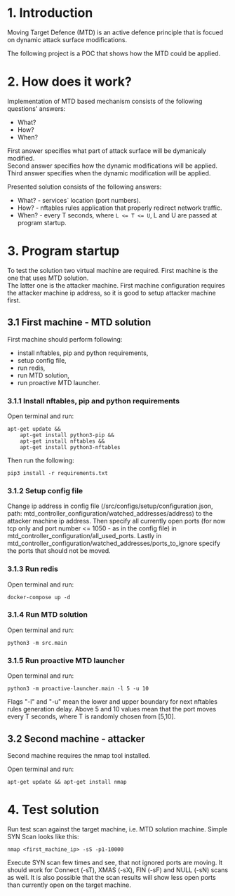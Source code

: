 # 1. Introduction

Moving Target Defence (MTD) is an active defence principle that is focued on dynamic attack surface modifications.

The following project is a POC that shows how the MTD could be applied.

# 2. How does it work?
Implementation of MTD based mechanism consists of the following questions' answers:
- What?
- How?
- When?

First answer specifies what part of attack surface will be dymanicaly modified. \
Second answer specifies how the dynamic modifications will be applied. \
Third answer specifies when the dynamic modification will be applied.

Presented solution consists of the following answers:
- What? - services` location (port numbers).
- How? - nftables rules application that properly redirect network traffic. 
- When? - every T seconds, where ```L <= T <= U```, L and U are passed at program startup.


# 3. Program startup

To test the solution two virtual machine are required. First machine is the one that uses MTD solution. \
The latter one is the attacker machine. First machine configuration requires the attacker machine ip address, so it is good to setup attacker machine first.

## 3.1 First machine - MTD solution

First machine should perform following:
- install nftables, pip and python requirements,
- setup config file, 
- run redis,
- run MTD solution,
- run proactive MTD launcher. 

### 3.1.1 Install nftables, pip and python requirements

Open terminal and run:
```
apt-get update &&
    apt-get install python3-pip && 
    apt-get install nftables &&
    apt-get install python3-nftables
```

Then run the following:
```
pip3 install -r requirements.txt
```
### 3.1.2 Setup config file
Change ip address in config file (/src/configs/setup/configuration.json, path: mtd_controller_configuration/watched_addresses/address) to the attacker machine ip address.
Then specify all currently open ports (for now tcp only and port number <= 1050 - as in the config file) in mtd_controller_configuration/all_used_ports. Lastly in mtd_controller_configuration/watched_addresses/ports_to_ignore specify the ports that should not be moved.

### 3.1.3 Run redis
Open terminal and run:
```
docker-compose up -d
```

### 3.1.4 Run MTD solution
Open terminal and run:
```
python3 -m src.main
```
### 3.1.5 Run proactive MTD launcher
Open terminal and run:
```
python3 -m proactive-launcher.main -l 5 -u 10
```
Flags "-l" and "-u" mean the lower and upper boundary for next nftables rules generation delay. Above 5 and 10 values mean that the port moves every T seconds, where T is randomly chosen from [5,10].

## 3.2 Second machine - attacker

Second machine requires the nmap tool installed.

Open terminal and run:
```
apt-get update && apt-get install nmap
```

# 4. Test solution
Run test scan against the target machine, i.e. MTD solution machine. Simple SYN Scan looks like this:
```
nmap <first_machine_ip> -sS -p1-10000
```
Execute SYN scan few times and see, that not ignored ports are moving.
It should work for Connect (-sT), XMAS (-sX), FIN (-sF) and NULL (-sN) scans as well.
It is also possible that the scan results will show less open ports than currently open on the target machine.
